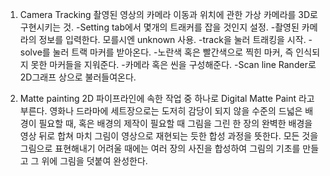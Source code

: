 1. Camera Tracking
  촬영된 영상의 카메라 이동과 위치에 관한 가상 카메라를 3D로 구현시키는 것.
   -Setting tab에서 몇개의 트래커를 잡을 것인지 설정.
   -촬영된 카메라의 정보를 입력한다. 모를시엔 unknown 사용.
   -track을 눌러 트래킹을 시작.
   -solve를 눌러 트랙 마커를 받아온다.
   -노란색 혹은 빨간색으로 찍힌 마커, 즉 인식되지 못한 마커들을 지워준다.
   -카메라 혹은 씬을 구성해준다.
   -Scan line Rander로 2D그래프 상으로 불러들여온다.
  
2. Matte painting
  2D 파이프라인에 속한 작업 중 하나로 Digital Matte Paint 라고 부른다.
  영화나 드라마에 세트장으로는 도저히 감당이 되지 않을 수준의 드넓은 배경이 필요할 때, 혹은 배경의 제작이 필요할 때 그림을 그린 한 장의 완벽한
  배경을 영상 뒤로 합쳐 마치 그림이 영상으로 재현되는 듯한 합성 과정을 뜻한다.
  모든 것을 그림으로 표현해내기 어려울 때에는 여러 장의 사진을 합성하여 그림의 기초를 만들고 그 위에 그림을 덧붙여 완성한다.
